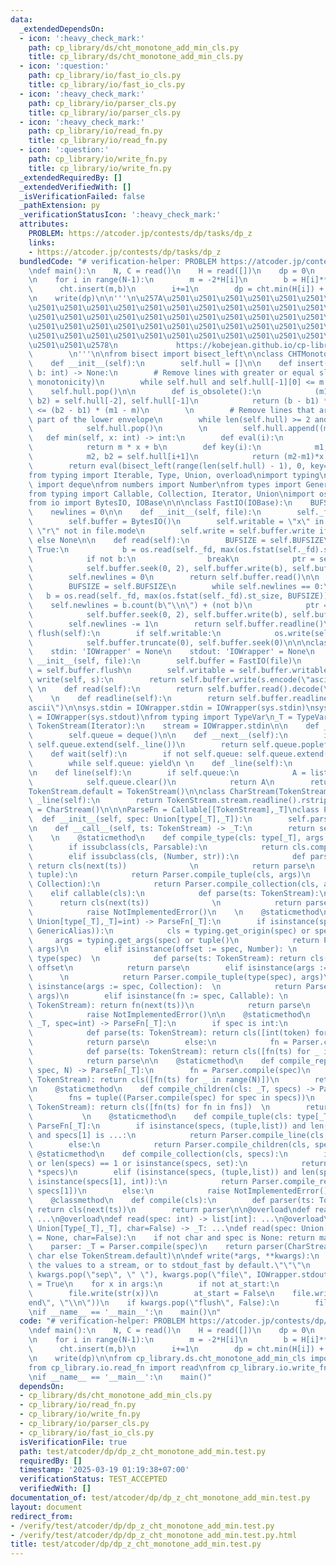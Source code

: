 ```yaml
---
data:
  _extendedDependsOn:
  - icon: ':heavy_check_mark:'
    path: cp_library/ds/cht_monotone_add_min_cls.py
    title: cp_library/ds/cht_monotone_add_min_cls.py
  - icon: ':question:'
    path: cp_library/io/fast_io_cls.py
    title: cp_library/io/fast_io_cls.py
  - icon: ':heavy_check_mark:'
    path: cp_library/io/parser_cls.py
    title: cp_library/io/parser_cls.py
  - icon: ':heavy_check_mark:'
    path: cp_library/io/read_fn.py
    title: cp_library/io/read_fn.py
  - icon: ':question:'
    path: cp_library/io/write_fn.py
    title: cp_library/io/write_fn.py
  _extendedRequiredBy: []
  _extendedVerifiedWith: []
  _isVerificationFailed: false
  _pathExtension: py
  _verificationStatusIcon: ':heavy_check_mark:'
  attributes:
    PROBLEM: https://atcoder.jp/contests/dp/tasks/dp_z
    links:
    - https://atcoder.jp/contests/dp/tasks/dp_z
  bundledCode: "# verification-helper: PROBLEM https://atcoder.jp/contests/dp/tasks/dp_z\n\
    \ndef main():\n    N, C = read()\n    H = read([])\n    dp = 0\n    cht = CHTMonotoneAddMin()\n\
    \n    for i in range(N-1):\n        m = -2*H[i]\n        b = H[i]**2 + dp\n  \
    \      cht.insert(m,b)\n        i+=1\n        dp = cht.min(H[i]) + H[i]**2 + C\n\
    \n    write(dp)\n\n'''\n\u257A\u2501\u2501\u2501\u2501\u2501\u2501\u2501\u2501\
    \u2501\u2501\u2501\u2501\u2501\u2501\u2501\u2501\u2501\u2501\u2501\u2501\u2501\
    \u2501\u2501\u2501\u2501\u2501\u2501\u2501\u2501\u2501\u2501\u2501\u2501\u2501\
    \u2501\u2501\u2501\u2501\u2501\u2501\u2501\u2501\u2501\u2501\u2501\u2501\u2501\
    \u2501\u2501\u2501\u2501\u2501\u2501\u2501\u2501\u2501\u2501\u2501\u2501\u2501\
    \u2501\u2501\u2578\n             https://kobejean.github.io/cp-library       \
    \        \n'''\n\nfrom bisect import bisect_left\n\nclass CHTMonotoneAddMin:\n\
    \    def __init__(self):\n        self.hull = []\n\n    def insert(self, m: int,\
    \ b: int) -> None:\n        # Remove lines with greater or equal slopes (maintaining\
    \ monotonicity)\n        while self.hull and self.hull[-1][0] <= m:\n        \
    \    self.hull.pop()\n\n        def is_obsolete():\n            (m1, b1), (m2,\
    \ b2) = self.hull[-2], self.hull[-1]\n            return (b - b1) * (m1 - m2)\
    \ <= (b2 - b1) * (m1 - m)\n        \n        # Remove lines that are no longer\
    \ part of the lower envelope\n        while len(self.hull) >= 2 and is_obsolete():\n\
    \            self.hull.pop()\n        \n        self.hull.append((m, b))\n\n \
    \   def min(self, x: int) -> int:\n        def eval(i):\n            m, b = self.hull[i]\n\
    \            return m * x + b\n        def key(i):\n            m1, b1 = self.hull[i]\n\
    \            m2, b2 = self.hull[i+1]\n            return (m2-m1)*x + (b2-b1)\n\
    \        return eval(bisect_left(range(len(self.hull) - 1), 0, key=key))\n\n\n\
    from typing import Iterable, Type, Union, overload\nimport typing\nfrom collections\
    \ import deque\nfrom numbers import Number\nfrom types import GenericAlias \n\
    from typing import Callable, Collection, Iterator, Union\nimport os\nimport sys\n\
    from io import BytesIO, IOBase\n\n\nclass FastIO(IOBase):\n    BUFSIZE = 8192\n\
    \    newlines = 0\n\n    def __init__(self, file):\n        self._fd = file.fileno()\n\
    \        self.buffer = BytesIO()\n        self.writable = \"x\" in file.mode or\
    \ \"r\" not in file.mode\n        self.write = self.buffer.write if self.writable\
    \ else None\n\n    def read(self):\n        BUFSIZE = self.BUFSIZE\n        while\
    \ True:\n            b = os.read(self._fd, max(os.fstat(self._fd).st_size, BUFSIZE))\n\
    \            if not b:\n                break\n            ptr = self.buffer.tell()\n\
    \            self.buffer.seek(0, 2), self.buffer.write(b), self.buffer.seek(ptr)\n\
    \        self.newlines = 0\n        return self.buffer.read()\n\n    def readline(self):\n\
    \        BUFSIZE = self.BUFSIZE\n        while self.newlines == 0:\n         \
    \   b = os.read(self._fd, max(os.fstat(self._fd).st_size, BUFSIZE))\n        \
    \    self.newlines = b.count(b\"\\n\") + (not b)\n            ptr = self.buffer.tell()\n\
    \            self.buffer.seek(0, 2), self.buffer.write(b), self.buffer.seek(ptr)\n\
    \        self.newlines -= 1\n        return self.buffer.readline()\n\n    def\
    \ flush(self):\n        if self.writable:\n            os.write(self._fd, self.buffer.getvalue())\n\
    \            self.buffer.truncate(0), self.buffer.seek(0)\n\n\nclass IOWrapper(IOBase):\n\
    \    stdin: 'IOWrapper' = None\n    stdout: 'IOWrapper' = None\n    \n    def\
    \ __init__(self, file):\n        self.buffer = FastIO(file)\n        self.flush\
    \ = self.buffer.flush\n        self.writable = self.buffer.writable\n\n    def\
    \ write(self, s):\n        return self.buffer.write(s.encode(\"ascii\"))\n   \
    \ \n    def read(self):\n        return self.buffer.read().decode(\"ascii\")\n\
    \    \n    def readline(self):\n        return self.buffer.readline().decode(\"\
    ascii\")\n\nsys.stdin = IOWrapper.stdin = IOWrapper(sys.stdin)\nsys.stdout = IOWrapper.stdout\
    \ = IOWrapper(sys.stdout)\nfrom typing import TypeVar\n_T = TypeVar('T')\n\nclass\
    \ TokenStream(Iterator):\n    stream = IOWrapper.stdin\n\n    def __init__(self):\n\
    \        self.queue = deque()\n\n    def __next__(self):\n        if not self.queue:\
    \ self.queue.extend(self._line())\n        return self.queue.popleft()\n    \n\
    \    def wait(self):\n        if not self.queue: self.queue.extend(self._line())\n\
    \        while self.queue: yield\n \n    def _line(self):\n        return TokenStream.stream.readline().split()\n\
    \n    def line(self):\n        if self.queue:\n            A = list(self.queue)\n\
    \            self.queue.clear()\n            return A\n        return self._line()\n\
    TokenStream.default = TokenStream()\n\nclass CharStream(TokenStream):\n    def\
    \ _line(self):\n        return TokenStream.stream.readline().rstrip()\nCharStream.default\
    \ = CharStream()\n\n\nParseFn = Callable[[TokenStream],_T]\nclass Parser:\n  \
    \  def __init__(self, spec: Union[type[_T],_T]):\n        self.parse = Parser.compile(spec)\n\
    \n    def __call__(self, ts: TokenStream) -> _T:\n        return self.parse(ts)\n\
    \    \n    @staticmethod\n    def compile_type(cls: type[_T], args = ()) -> _T:\n\
    \        if issubclass(cls, Parsable):\n            return cls.compile(*args)\n\
    \        elif issubclass(cls, (Number, str)):\n            def parse(ts: TokenStream):\
    \ return cls(next(ts))              \n            return parse\n        elif issubclass(cls,\
    \ tuple):\n            return Parser.compile_tuple(cls, args)\n        elif issubclass(cls,\
    \ Collection):\n            return Parser.compile_collection(cls, args)\n    \
    \    elif callable(cls):\n            def parse(ts: TokenStream):\n          \
    \      return cls(next(ts))              \n            return parse\n        else:\n\
    \            raise NotImplementedError()\n    \n    @staticmethod\n    def compile(spec:\
    \ Union[type[_T],_T]=int) -> ParseFn[_T]:\n        if isinstance(spec, (type,\
    \ GenericAlias)):\n            cls = typing.get_origin(spec) or spec\n       \
    \     args = typing.get_args(spec) or tuple()\n            return Parser.compile_type(cls,\
    \ args)\n        elif isinstance(offset := spec, Number): \n            cls =\
    \ type(spec)  \n            def parse(ts: TokenStream): return cls(next(ts)) +\
    \ offset\n            return parse\n        elif isinstance(args := spec, tuple):\
    \      \n            return Parser.compile_tuple(type(spec), args)\n        elif\
    \ isinstance(args := spec, Collection):  \n            return Parser.compile_collection(type(spec),\
    \ args)\n        elif isinstance(fn := spec, Callable): \n            def parse(ts:\
    \ TokenStream): return fn(next(ts))\n            return parse\n        else:\n\
    \            raise NotImplementedError()\n\n    @staticmethod\n    def compile_line(cls:\
    \ _T, spec=int) -> ParseFn[_T]:\n        if spec is int:\n            fn = Parser.compile(spec)\n\
    \            def parse(ts: TokenStream): return cls([int(token) for token in ts.line()])\n\
    \            return parse\n        else:\n            fn = Parser.compile(spec)\n\
    \            def parse(ts: TokenStream): return cls([fn(ts) for _ in ts.wait()])\n\
    \            return parse\n\n    @staticmethod\n    def compile_repeat(cls: _T,\
    \ spec, N) -> ParseFn[_T]:\n        fn = Parser.compile(spec)\n        def parse(ts:\
    \ TokenStream): return cls([fn(ts) for _ in range(N)])\n        return parse\n\
    \n    @staticmethod\n    def compile_children(cls: _T, specs) -> ParseFn[_T]:\n\
    \        fns = tuple((Parser.compile(spec) for spec in specs))\n        def parse(ts:\
    \ TokenStream): return cls([fn(ts) for fn in fns])  \n        return parse\n \
    \           \n    @staticmethod\n    def compile_tuple(cls: type[_T], specs) ->\
    \ ParseFn[_T]:\n        if isinstance(specs, (tuple,list)) and len(specs) == 2\
    \ and specs[1] is ...:\n            return Parser.compile_line(cls, specs[0])\n\
    \        else:\n            return Parser.compile_children(cls, specs)\n\n   \
    \ @staticmethod\n    def compile_collection(cls, specs):\n        if not specs\
    \ or len(specs) == 1 or isinstance(specs, set):\n            return Parser.compile_line(cls,\
    \ *specs)\n        elif (isinstance(specs, (tuple,list)) and len(specs) == 2 and\
    \ isinstance(specs[1], int)):\n            return Parser.compile_repeat(cls, specs[0],\
    \ specs[1])\n        else:\n            raise NotImplementedError()\n\nclass Parsable:\n\
    \    @classmethod\n    def compile(cls):\n        def parser(ts: TokenStream):\
    \ return cls(next(ts))\n        return parser\n\n@overload\ndef read() -> Iterable[int]:\
    \ ...\n@overload\ndef read(spec: int) -> list[int]: ...\n@overload\ndef read(spec:\
    \ Union[Type[_T],_T], char=False) -> _T: ...\ndef read(spec: Union[Type[_T],_T]\
    \ = None, char=False):\n    if not char and spec is None: return map(int, TokenStream.default.line())\n\
    \    parser: _T = Parser.compile(spec)\n    return parser(CharStream.default if\
    \ char else TokenStream.default)\n\ndef write(*args, **kwargs):\n    \"\"\"Prints\
    \ the values to a stream, or to stdout_fast by default.\"\"\"\n    sep, file =\
    \ kwargs.pop(\"sep\", \" \"), kwargs.pop(\"file\", IOWrapper.stdout)\n    at_start\
    \ = True\n    for x in args:\n        if not at_start:\n            file.write(sep)\n\
    \        file.write(str(x))\n        at_start = False\n    file.write(kwargs.pop(\"\
    end\", \"\\n\"))\n    if kwargs.pop(\"flush\", False):\n        file.flush()\n\
    \nif __name__ == '__main__':\n    main()\n"
  code: "# verification-helper: PROBLEM https://atcoder.jp/contests/dp/tasks/dp_z\n\
    \ndef main():\n    N, C = read()\n    H = read([])\n    dp = 0\n    cht = CHTMonotoneAddMin()\n\
    \n    for i in range(N-1):\n        m = -2*H[i]\n        b = H[i]**2 + dp\n  \
    \      cht.insert(m,b)\n        i+=1\n        dp = cht.min(H[i]) + H[i]**2 + C\n\
    \n    write(dp)\n\nfrom cp_library.ds.cht_monotone_add_min_cls import CHTMonotoneAddMin\n\
    from cp_library.io.read_fn import read\nfrom cp_library.io.write_fn import write\n\
    \nif __name__ == '__main__':\n    main()"
  dependsOn:
  - cp_library/ds/cht_monotone_add_min_cls.py
  - cp_library/io/read_fn.py
  - cp_library/io/write_fn.py
  - cp_library/io/parser_cls.py
  - cp_library/io/fast_io_cls.py
  isVerificationFile: true
  path: test/atcoder/dp/dp_z_cht_monotone_add_min.test.py
  requiredBy: []
  timestamp: '2025-03-19 01:19:38+07:00'
  verificationStatus: TEST_ACCEPTED
  verifiedWith: []
documentation_of: test/atcoder/dp/dp_z_cht_monotone_add_min.test.py
layout: document
redirect_from:
- /verify/test/atcoder/dp/dp_z_cht_monotone_add_min.test.py
- /verify/test/atcoder/dp/dp_z_cht_monotone_add_min.test.py.html
title: test/atcoder/dp/dp_z_cht_monotone_add_min.test.py
---
```


